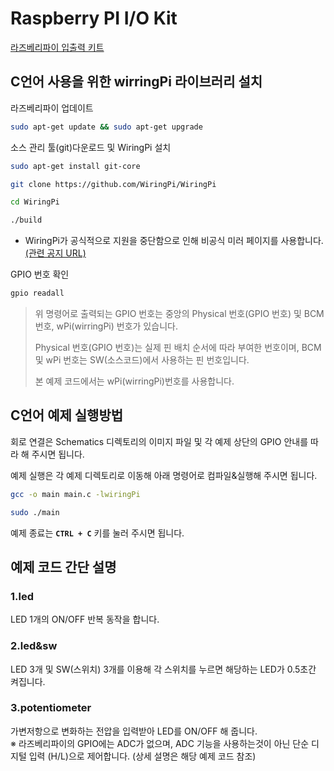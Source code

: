 # Raspberry PI I/O Kit  

[라즈베리파이 입출력 키트](https://www.eleparts.co.kr/EPXDTWPM)  

## C언어 사용을 위한 wirringPi 라이브러리 설치  

라즈베리파이 업데이트  

```bash
sudo apt-get update && sudo apt-get upgrade  
```

소스 관리 툴(git)다운로드 및 WiringPi 설치  

```bash
sudo apt-get install git-core  

git clone https://github.com/WiringPi/WiringPi  

cd WiringPi  

./build  
```

- WiringPi가 공식적으로 지원을 중단함으로 인해 비공식 미러 페이지를 사용합니다.  [(관련 공지 URL)](http://wiringpi.com/wiringpi-deprecated/)  

GPIO 번호 확인

```bash
gpio readall  
```

> 위 명령어로 출력되는 GPIO 번호는 중앙의 Physical 번호(GPIO 번호) 및 BCM번호, wPi(wirringPi) 번호가 있습니다.  
>
> Physical 번호(GPIO 번호)는 실제 핀 배치 순서에 따라 부여한 번호이며, BCM 및 wPi 번호는 SW(소스코드)에서 사용하는 핀 번호입니다.  
>
>본 예제 코드에서는 wPi(wirringPi)번호를 사용합니다.  
  
## C언어 예제 실행방법  

회로 연결은 Schematics 디렉토리의 이미지 파일 및 각 예제 상단의 GPIO 안내를 따라 해 주시면 됩니다.  

예제 실행은 각 예제 디렉토리로 이동해 아래 명령어로 컴파일&실행해 주시면 됩니다.  

```bash
gcc -o main main.c -lwiringPi

sudo ./main
```

예제 종료는 **`CTRL + C`** 키를 눌러 주시면 됩니다.  

## 예제 코드 간단 설명  

### 1.led  

LED 1개의 ON/OFF 반복 동작을 합니다.  

### 2.led&sw  

LED 3개 및 SW(스위치) 3개를 이용해 각 스위치를 누르면 해당하는 LED가 0.5초간 켜집니다.  

### 3.potentiometer  

가변저항으로 변화하는 전압을 입력받아 LED를 ON/OFF 해 줍니다.  
※ 라즈베리파이의 GPIO에는 ADC가 없으며, ADC 기능을 사용하는것이 아닌 단순 디지털 입력 (H/L)으로 제어합니다. (상세 설명은 해당 예제 코드 참조)  
